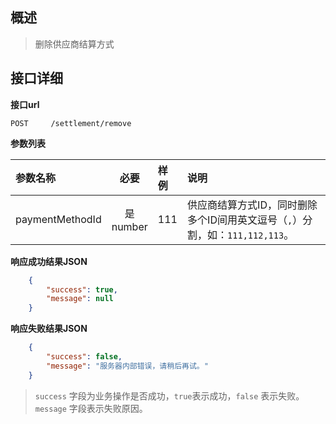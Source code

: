## 概述

>删除供应商结算方式


##   接口详细

**接口url**

```text
POST     /settlement/remove
```

**参数列表**

| 参数名称         |      必要       | 样例 | 说明                                                                  |
|:----------------|:--------------:|:----|:----------------------------------------------------------------------|
| paymentMethodId | 是<br/> number | 111 | 供应商结算方式ID，同时删除多个ID间用英文逗号（`,`）分割，如：`111,112,113`。 |


**响应成功结果JSON**

```json
    {
        "success": true,
        "message": null
    }
```

**响应失败结果JSON**

```json
    {
        "success": false,
        "message": "服务器内部错误，请稍后再试。"
    }
```

> `success` 字段为业务操作是否成功，`true`表示成功，`false` 表示失败。 <br />
> `message` 字段表示失败原因。
